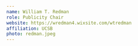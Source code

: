 ```yaml
---
name: William T. Redman
role: Publicity Chair
website: https://wredman4.wixsite.com/wtredman
affiliation: UCSB
photo: redman.jpeg
---
```


